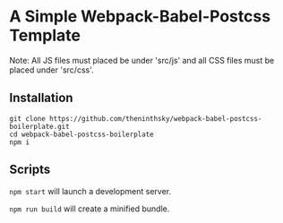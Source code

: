 # A Simple Webpack-Babel-Postcss Template

Note: All JS files must placed be under 'src/js' and all CSS files must be placed under 'src/css'.

## Installation

```
git clone https://github.com/theninthsky/webpack-babel-postcss-boilerplate.git
cd webpack-babel-postcss-boilerplate
npm i
```

## Scripts

`npm start` will launch a development server.

`npm run build` will create a minified bundle.
